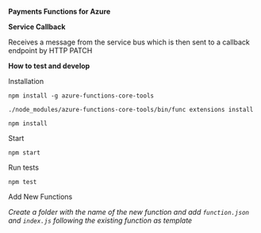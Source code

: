 **Payments Functions for Azure**

**Service Callback**

Receives a message from the service bus which is then sent to a callback endpoint by HTTP PATCH

**How to test and develop**

Installation

`npm install -g azure-functions-core-tools`

`./node_modules/azure-functions-core-tools/bin/func extensions install`

`npm install`

Start

`npm start` 

Run tests

`npm test`

Add New Functions 

_Create a folder with the name of the new function and add `function.json` and `index.js` following the existing
function as template_ 